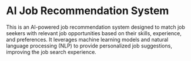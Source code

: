 # AI Job Recommendation System

This is an AI-powered job recommendation system designed to match job seekers with relevant job opportunities based on their skills, experience, and preferences. It leverages machine learning models and natural language processing (NLP) to provide personalized job suggestions, improving the job search experience.
